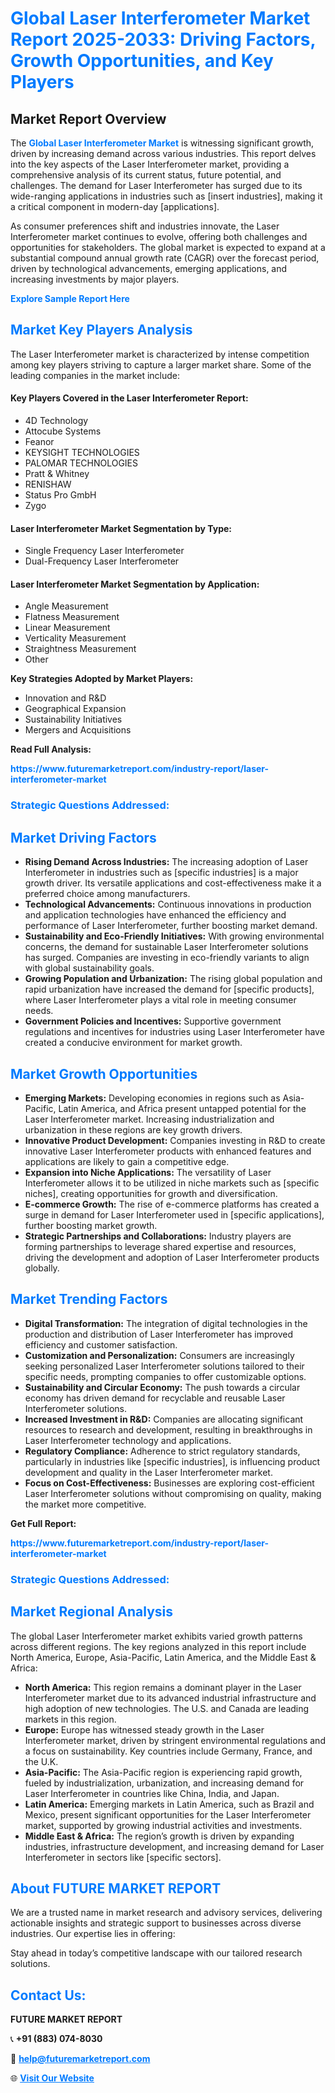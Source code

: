<h1 style="color: #007BFF;">Global Laser Interferometer Market Report 2025-2033: Driving Factors, Growth Opportunities, and Key Players</h1>

<section id="overview">
<h2>Market Report Overview</h2>
<p>The <a href="https://www.futuremarketreport.com/industry-report/laser-interferometer-market" style="color: #007BFF; text-decoration: none;"><strong>Global Laser Interferometer Market</strong></a> is witnessing significant growth, driven by increasing demand across various industries. This report delves into the key aspects of the Laser Interferometer market, providing a comprehensive analysis of its current status, future potential, and challenges. The demand for Laser Interferometer has surged due to its wide-ranging applications in industries such as [insert industries], making it a critical component in modern-day [applications].</p>
<p>As consumer preferences shift and industries innovate, the Laser Interferometer market continues to evolve, offering both challenges and opportunities for stakeholders. The global market is expected to expand at a substantial compound annual growth rate (CAGR) over the forecast period, driven by technological advancements, emerging applications, and increasing investments by major players.</p>
</section>

<section id="overview">
<p><a href="https://www.futuremarketreport.com/request-sample/reportId=89928" style="color: #007BFF; text-decoration: none;"><strong>Explore Sample Report Here</strong></a></p>
</section>

<section id="key-players">
<h2 style="color: #007BFF;">Market Key Players Analysis</h2>
<p>The Laser Interferometer market is characterized by intense competition among key players striving to capture a larger market share. Some of the leading companies in the market include:</p>
<h4>Key Players Covered in the Laser Interferometer Report:</h4>
<ul><li>4D Technology</li><li>Attocube Systems</li><li>Feanor</li><li>KEYSIGHT TECHNOLOGIES</li><li>PALOMAR TECHNOLOGIES</li><li>Pratt &amp; Whitney</li><li>RENISHAW</li><li>Status Pro GmbH</li><li>Zygo</li></ul>
<h4>Laser Interferometer Market Segmentation by Type:</h4>
<ul><li>Single Frequency Laser Interferometer</li><li>Dual-Frequency Laser Interferometer</li></ul>

<h4>Laser Interferometer Market Segmentation by Application:</h4>
<ul><li>Angle Measurement</li><li>Flatness Measurement</li><li>Linear Measurement</li><li>Verticality Measurement</li><li>Straightness Measurement</li><li>Other</li></ul>
<p><strong>Key Strategies Adopted by Market Players:</strong></p>
<ul>
<li>Innovation and R&D</li>
<li>Geographical Expansion</li>
<li>Sustainability Initiatives</li>
<li>Mergers and Acquisitions</li>
</ul>
</section>

<section>
<p><strong>Read Full Analysis: </strong></p><a href="https://www.futuremarketreport.com/industry-report/laser-interferometer-market" style="color: #007BFF; text-decoration: none;"><strong>https://www.futuremarketreport.com/industry-report/laser-interferometer-market</strong></a>
<h3 style="color: #007BFF;">Strategic Questions Addressed:</h3>
</section>

<section id="driving-factors">
<h2 style="color: #007BFF;">Market Driving Factors</h2>
<ul>
<li><strong>Rising Demand Across Industries:</strong> The increasing adoption of Laser Interferometer in industries such as [specific industries] is a major growth driver. Its versatile applications and cost-effectiveness make it a preferred choice among manufacturers.</li>
<li><strong>Technological Advancements:</strong> Continuous innovations in production and application technologies have enhanced the efficiency and performance of Laser Interferometer, further boosting market demand.</li>
<li><strong>Sustainability and Eco-Friendly Initiatives:</strong> With growing environmental concerns, the demand for sustainable Laser Interferometer solutions has surged. Companies are investing in eco-friendly variants to align with global sustainability goals.</li>
<li><strong>Growing Population and Urbanization:</strong> The rising global population and rapid urbanization have increased the demand for [specific products], where Laser Interferometer plays a vital role in meeting consumer needs.</li>
<li><strong>Government Policies and Incentives:</strong> Supportive government regulations and incentives for industries using Laser Interferometer have created a conducive environment for market growth.</li>
</ul>
</section>

<section id="growth-opportunities">
<h2 style="color: #007BFF;">Market Growth Opportunities</h2>
<ul>
<li><strong>Emerging Markets:</strong> Developing economies in regions such as Asia-Pacific, Latin America, and Africa present untapped potential for the Laser Interferometer market. Increasing industrialization and urbanization in these regions are key growth drivers.</li>
<li><strong>Innovative Product Development:</strong> Companies investing in R&D to create innovative Laser Interferometer products with enhanced features and applications are likely to gain a competitive edge.</li>
<li><strong>Expansion into Niche Applications:</strong> The versatility of Laser Interferometer allows it to be utilized in niche markets such as [specific niches], creating opportunities for growth and diversification.</li>
<li><strong>E-commerce Growth:</strong> The rise of e-commerce platforms has created a surge in demand for Laser Interferometer used in [specific applications], further boosting market growth.</li>
<li><strong>Strategic Partnerships and Collaborations:</strong> Industry players are forming partnerships to leverage shared expertise and resources, driving the development and adoption of Laser Interferometer products globally.</li>
</ul>
</section>

<section id="trending-factors">
<h2 style="color: #007BFF;">Market Trending Factors</h2>
<ul>
<li><strong>Digital Transformation:</strong> The integration of digital technologies in the production and distribution of Laser Interferometer has improved efficiency and customer satisfaction.</li>
<li><strong>Customization and Personalization:</strong> Consumers are increasingly seeking personalized Laser Interferometer solutions tailored to their specific needs, prompting companies to offer customizable options.</li>
<li><strong>Sustainability and Circular Economy:</strong> The push towards a circular economy has driven demand for recyclable and reusable Laser Interferometer solutions.</li>
<li><strong>Increased Investment in R&D:</strong> Companies are allocating significant resources to research and development, resulting in breakthroughs in Laser Interferometer technology and applications.</li>
<li><strong>Regulatory Compliance:</strong> Adherence to strict regulatory standards, particularly in industries like [specific industries], is influencing product development and quality in the Laser Interferometer market.</li>
<li><strong>Focus on Cost-Effectiveness:</strong> Businesses are exploring cost-efficient Laser Interferometer solutions without compromising on quality, making the market more competitive.</li>
</ul>
</section>

<section>
<p><strong>Get Full Report: </strong></p><a href="https://www.futuremarketreport.com/industry-report/laser-interferometer-market" style="color: #007BFF; text-decoration: none;"><strong>https://www.futuremarketreport.com/industry-report/laser-interferometer-market</strong></a>
<h3 style="color: #007BFF;">Strategic Questions Addressed:</h3>
</section>


<section id="regional-analysis">
<h2 style="color: #007BFF;">Market Regional Analysis</h2>
<p>The global Laser Interferometer market exhibits varied growth patterns across different regions. The key regions analyzed in this report include North America, Europe, Asia-Pacific, Latin America, and the Middle East & Africa:</p>
<ul>
<li><strong>North America:</strong> This region remains a dominant player in the Laser Interferometer market due to its advanced industrial infrastructure and high adoption of new technologies. The U.S. and Canada are leading markets in this region.</li>
<li><strong>Europe:</strong> Europe has witnessed steady growth in the Laser Interferometer market, driven by stringent environmental regulations and a focus on sustainability. Key countries include Germany, France, and the U.K.</li>
<li><strong>Asia-Pacific:</strong> The Asia-Pacific region is experiencing rapid growth, fueled by industrialization, urbanization, and increasing demand for Laser Interferometer in countries like China, India, and Japan.</li>
<li><strong>Latin America:</strong> Emerging markets in Latin America, such as Brazil and Mexico, present significant opportunities for the Laser Interferometer market, supported by growing industrial activities and investments.</li>
<li><strong>Middle East & Africa:</strong> The region’s growth is driven by expanding industries, infrastructure development, and increasing demand for Laser Interferometer in sectors like [specific sectors].</li>
</ul>
</section>

<footer>
<h2 style="color: #007BFF;">About FUTURE MARKET REPORT</h2>
<p>We are a trusted name in market research and advisory services, delivering actionable insights and strategic support to businesses across diverse industries. Our expertise lies in offering:</p>

<p>Stay ahead in today’s competitive landscape with our tailored research solutions.</p>

<h2 style="color: #007BFF;">Contact Us:</h2>
<p><strong>FUTURE MARKET REPORT</strong></p>
<p>📞 <strong>+91 (883) 074-8030</strong></p>
<p>📧 <strong><a href="mailto:help@futuremarketreport.com" style="color: #007BFF;">help@futuremarketreport.com</a></strong></p>
<p>🌐 <strong><a href="https://www.futuremarketreport.com/" style="color: #007BFF;">Visit Our Website</a></strong></p>
</footer>